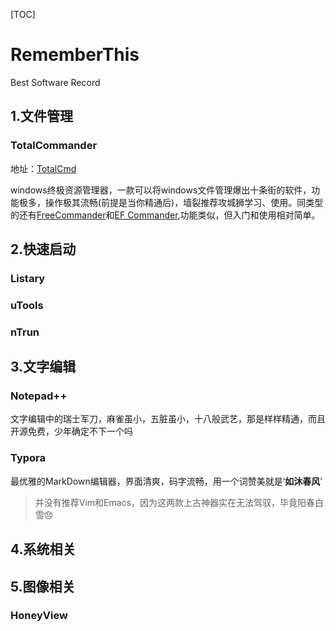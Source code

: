 [TOC]
# RememberThis
Best Software Record

## 1.文件管理

### TotalCommander

地址：[TotalCmd](http://www.ghisler.com/)

windows终极资源管理器，一款可以将windows文件管理爆出十条街的软件，功能极多，操作极其流畅(前提是当你精通后)，墙裂推荐攻城狮学习、使用。同类型的还有[FreeCommander](https://freecommander.com/en/summary/)和[EF Commander](http://www.efsoftware.com/cw/e.htm),功能类似，但入门和使用相对简单。


## 2.快速启动

### Listary

### uTools

### nTrun



## 3.文字编辑

### Notepad++

文字编辑中的瑞士军刀，麻雀虽小，五脏虽小，十八般武艺，那是样样精通，而且开源免费，少年确定不下一个吗

### Typora

最优雅的MarkDown编辑器，界面清爽，码字流畅，用一个词赞美就是‘**如沐春风**’



> 并没有推荐Vim和Emacs，因为这两款上古神器实在无法驾驭，毕竟阳春白雪:disappointed:



## 4.系统相关



## 5.图像相关

### HoneyView

